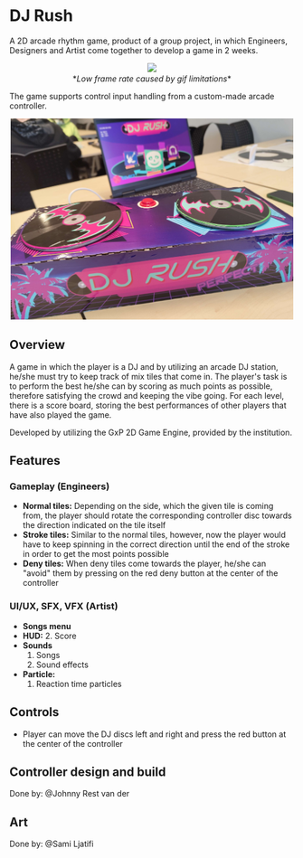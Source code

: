 # DJ Rush

A 2D arcade rhythm game, product of a group project, in which Engineers, Designers and Artist come together to develop a game in 2 weeks.

<p align="center">
  <img src="Media/demo.gif"><br/>
  *<i>Low frame rate caused by gif limitations</i>*
</p>

The game supports control input handling from a custom-made arcade controller.

<p align="center">
  <img width="500px" src="Media/controller.jpg"><br/>
</p>

## Overview

A game in which the player is a DJ and by utilizing an arcade DJ station, he/she must try to keep track of mix tiles that come in.
The player's task is to perform the best he/she can by scoring as much points as possible, therefore satisfying the crowd and keeping the vibe going.
For each level, there is a score board, storing the best performances of other players that have also played the game.

Developed by utilizing the GxP 2D Game Engine, provided by the institution.

## Features

### Gameplay (Engineers)

- **Normal tiles:** Depending on the side, which the given tile is coming from, the player should rotate the corresponding controller disc towards the direction indicated on the tile itself
- **Stroke tiles:** Similar to the normal tiles, however, now the player would have to keep spinning in the correct direction until the end of the stroke in order to get the most points possible
- **Deny tiles:** When deny tiles come towards the player, he/she can "avoid" them by pressing on the red deny button at the center of the controller

### UI/UX, SFX, VFX (Artist)

- **Songs menu**
- **HUD:**
  2. Score
- **Sounds**
  1. Songs
  2. Sound effects
- **Particle:**
  1. Reaction time particles

## Controls

- Player can move the DJ discs left and right and press the red button at the center of the controller

## Controller design and build
Done by: @Johnny Rest van der

## Art
Done by: @Sami Ljatifi
